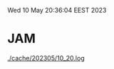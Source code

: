Wed 10 May 20:36:04 EEST 2023
# JAM
<a href='./cache/202305/10_20.log'>./cache/202305/10_20.log</a>
